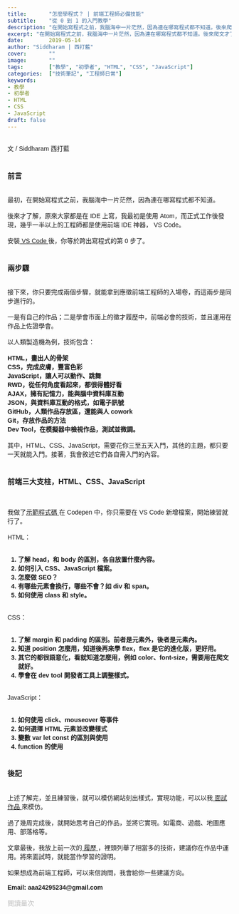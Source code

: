 ```yaml
---
title:       "怎麼學程式？ | 前端工程師必備技能"
subtitle:    "從 0 到 1 的入門教學"
description: "在開始寫程式之前，我腦海中一片茫然，因為連在哪寫程式都不知道。後來爬文才了解，原來大家都是在 IDE（編輯器）上寫。這是為初學者寫的教學文，幫助新手跨出第 0 步，進入 HTML、CSS、JavaScript 的世界......"
excerpt: "在開始寫程式之前，我腦海中一片茫然，因為連在哪寫程式都不知道。後來爬文才了解，原來大家都是在 IDE（編輯器）上寫。這是為初學者寫的教學文，幫助新手跨出第 0 步，進入 HTML、CSS、JavaScript 的世界......"
date:        2019-05-14
author: "Siddharam | 西打藍"
cover:       ""
image:       ""
tags:        ["教學", "初學者", "HTML", "CSS", "JavaScript"]
categories:  ["技術筆記", "工程師日常"]
keywords:
- 教學
- 初學者
- HTML
- CSS
- JavaScript
draft: false
---
```




<article style="font-family: 'Noto Sans TC', '微軟正黑體', sans-serif; font-weight: 300;">

<br>文 / Siddharam 西打藍<br><br>

<h3 class="article-h1-color">前言</h3><br>
最初，在開始寫程式之前，我腦海中一片茫然，因為連在哪寫程式都不知道。<br><br>
後來才了解，原來大家都是在 IDE 上寫，我最初是使用 Atom，而正式工作後發現，幾乎一半以上的工程師都是使用前端 IDE 神器， VS Code。<br><br>
安裝<a href="https://code.visualstudio.com/"> VS Code </a>後，你等於跨出寫程式的第 0 步了。<br><br>

<h3 class="article-h1-color">兩步驟</h3><br>
接下來，你只要完成兩個步驟，就能拿到應徵前端工程師的入場卷，而這兩步是同步進行的。<br><br>
一是有自己的作品；二是學會市面上的徵才履歷中，前端必會的技術，並且運用在作品上佐證學會。<br><br>
以人類製造機為例，技術包含：<br><br>
<b>
HTML，畫出人的骨架<br>
CSS，完成皮膚，豐富色彩<br>
JavaScript，讓人可以動作、跳舞<br>
RWD，從任何角度看起來，都很得體好看<br>
AJAX，擁有記憶力，能與腦中資料庫互動<br>
JSON，與資料庫互動的格式，如電子訊號<br>
GitHub，人類作品存放區，還能與人 cowork<br>
Git，存放作品的方法<br>
Dev Tool，在模擬器中檢視作品，測試並微調。<br><br>
</b>
其中，HTML、CSS、JavaScript，需要花你三至五天入門，其他的主題，都只要一天就能入門。接著，我會敘述它們各自需入門的內容。<br><br>

<h3 class="article-h1-color">前端三大支柱，HTML、CSS、JavaScript</h3><br>

我做了<a href="https://codepen.io/hbzyhfjp/pen/eaBpmy" >示範程式碼 </a>在 Codepen 中，你只需要在 VS Code 新增檔案，開始練習就行了。<br><br>
HTML：<br><br>
<b>
1. 了解 head，和 body 的區別，各自放置什麼內容。<br>
2. 如何引入 CSS、JavaScript 檔案。<br>
3. 怎麼做 SEO？<br>
4. 有哪些元素會換行，哪些不會？如 div 和 span。<br>
5. 如何使用 class 和 style。<br><br>
</b>

CSS：<br><br>
<b>
1. 了解 margin 和 padding 的區別。前者是元素外，後者是元素內。<br>
2. 知道 position 怎麼用，知道後再來學 flex，flex 是它的進化版，更好用。<br>
3. 其它的都很語意化，看就知道怎麼用，例如 color、font-size，需要用在爬文就好。<br>
4. 學會在 dev tool 開發者工具上調整樣式。<br><br>
</b>

JavaScript：<br><br>
<b>
1. 如何使用 click、mouseover 等事件<br>
2. 如何選擇 HTML 元素並改變樣式<br>
3. 變數 var let const 的區別與使用<br>
4. function 的使用<br><br>
</b>


<h3 class="article-h1-color">後記</h3><br>
上述了解完，並且練習後，就可以模仿網站刻出樣式，實現功能，可以以我<a href="https://frankyeah.github.io/Front-Enter/index.html"> 面試作品 </a>來模仿。<br><br>
過了幾周完成後，就開始思考自己的作品，並將它實現。如電商、遊戲、地圖應用、部落格等。<br><br>
文章最後，我放上前一次的<a href="https://drive.google.com/open?id=1yvOmDPVTo7eHMCsUQXQBoxXIwWi4-DEQ"> 履歷 </a>，裡頭列舉了相當多的技術，建議你在作品中運用。將來面試時，就能當作學習的證明。<br><br>
如果想成為前端工程師，可以來信詢問，我會給你一些建議方向。
<br><br>
<b>Email: aaa24295234@gmail.com</b><br><br>


</article>

<div style="color: #bfbfbf; font-size: 15px;" id="busuanzi_container_page_pv">
  閱讀量<span id="busuanzi_value_page_pv"></span>次
</div>


<script src="../../js/post.js"></script>